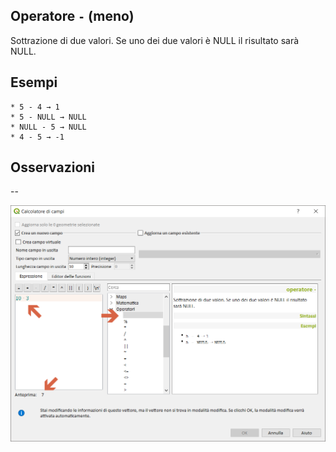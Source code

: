 ## Operatore `-` (meno)

Sottrazione di due valori. Se uno dei due valori è NULL il risultato sarà NULL.

## Esempi
```
* 5 - 4 → 1
* 5 - NULL → NULL
* NULL - 5 → NULL
* 4 - 5 → -1
```

## Osservazioni

--

<img src="/img/operatori/meno1.png">